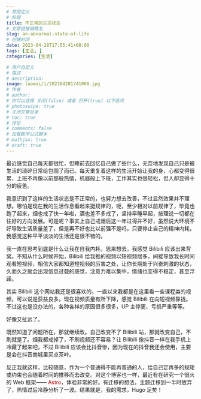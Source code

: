 ```yaml
---
# 常用定义
# 标题
title: 不正常的生活状态
# 文章链接缩略名
slug: an-abnormal-state-of-life
# 创建时间
date: 2023-04-28T17:55:41+08:00
tags: [生活, ]
categories: [生活]

# 用户自定义
# 描述
# description: 
image: laomai/i/202304281741008.jpg
# 作者
# author: 
# 你可以选择 关闭(false) 或者 打开(true) 以下选项
# photoswipe: true
# 关闭文章目录
# toc: true
# 评论
# comments: false
# 加载数学公式脚本
# mathjax: true
# draft: true
---
```


最近感觉自己每天都很忙，但睡前去回忆自己做了些什么，无奈地发现自己只是被生活的琐碎日常给包围了而已。每天重复着这样的生活开始让我的身、心都变得很累，上班不再像以前那般热情，机器般上下班，工作其实也很轻松，但人却显得十分的疲惫。

我意识到了这样的生活状态是不正常的，也努力想去改善，不过显然效果并不理想。哪怕是现在我的生活作息看起来挺规律的，呃，至少相对以前规律了，毕竟也跑了起来，烟也戒了快一年啦，酒也差不多戒了，坚持早睡早起，按理说一切都在往好的方向发展。可是呢？事实上自己戒烟后这一年过得并不好，虽然说大环境不好导致生活质量差了，但是再不好也比以前强不是吗，只要停止自己的精神内耗，我感觉这种平平淡淡的生活还是很不错的。

我一直在思考到底是什么让我在自我内耗，思来想去，我感觉 Bilibili 应该出来背窝。不知从什么时候开始，Bilibili 给我推的视频以短视频居多，间接导致我长时间观看短视频，相信大家都知道短视频的厉害之处，让你长期处于兴奋刺激的状态，久而久之就会出现信息过载的感觉，注意力难以集中，情绪也变得不稳定，甚至浮躁。

其实 Bilibili 这个网站我还是很喜欢的，一直以来我都是在这里看一些课程类的视频，可以说是获益良多。现在视频质量有所下降，感觉 Bilibili 在向短视频靠拢。不过这也是没办法的，各种各样的原因很多很多，UP 主停更、亏损严重等等。

好像又扯远了。

既然知道了问题所在，那就继续改。自己改变不了 Bilibili 站，那就改变自己，不刷就是了。烟我都戒掉了，不刷视频还不容易？让 Bilibili 像抖音一样在我手机上冷藏了起来吧，不过 Bilibili 应该会比抖音惨，因为现在的抖音我还会使用，主要是会在抖音商城里买点茶叶。

反正我就这样，比较随意，作为一个普通得不能再普通的人，给自己定再多的规矩或约束也会随着时间的推移而去改变。对这个博客也一样，最近有在研究一个很火的 Web 框架—— <font color="#c00000">Astro</font>，体验非常的好。有迁移的想法，主题迁移到一半时放弃了，热情过后冷静分析了一波。结果就是，我的需求，Hugo 足矣！